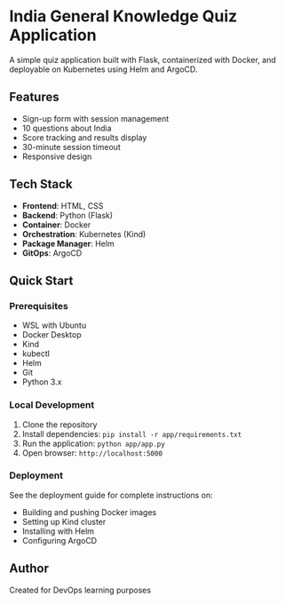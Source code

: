 # India General Knowledge Quiz Application

A simple quiz application built with Flask, containerized with Docker, and deployable on Kubernetes using Helm and ArgoCD.

## Features
- Sign-up form with session management
- 10 questions about India
- Score tracking and results display
- 30-minute session timeout
- Responsive design

## Tech Stack
- **Frontend**: HTML, CSS
- **Backend**: Python (Flask)
- **Container**: Docker
- **Orchestration**: Kubernetes (Kind)
- **Package Manager**: Helm
- **GitOps**: ArgoCD

## Quick Start

### Prerequisites
- WSL with Ubuntu
- Docker Desktop
- Kind
- kubectl
- Helm
- Git
- Python 3.x

### Local Development
1. Clone the repository
2. Install dependencies: `pip install -r app/requirements.txt`
3. Run the application: `python app/app.py`
4. Open browser: `http://localhost:5000`

### Deployment
See the deployment guide for complete instructions on:
- Building and pushing Docker images
- Setting up Kind cluster
- Installing with Helm
- Configuring ArgoCD

## Author
Created for DevOps learning purposes
